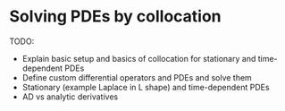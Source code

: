 # Solving PDEs by collocation

TODO:

* Explain basic setup and basics of collocation for stationary and time-dependent PDEs
* Define custom differential operators and PDEs and solve them
* Stationary (example Laplace in L shape) and time-dependent PDEs
* AD vs analytic derivatives
